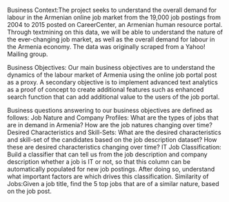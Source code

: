 Business Context:The project seeks to understand the overall demand for labour in the Armenian online job market from  the  19,000  job  postings  from  2004  to  2015  posted  on  CareerCenter,  an  Armenian  human resource portal. Through textmining on this data, we will be able to understand the nature of the ever-changing job market, as well as the overall demand for labour in the Armenia economy. The data was originally scraped from a Yahoo! Mailing group.

Business Objectives:
Our main business objectives are to understand the dynamics of the labour market of Armenia using the online job portal post as a proxy. A secondary objective is to implement advanced text analytics as a proof of concept to create additional features such as enhanced search function that can add additional value to the users of the job portal.

Business questions answering to our business objectives are defined as follows:
Job Nature and Company Profiles: What are the types of jobs that are in demand in Armenia? How are the job natures changing over time?
Desired Characteristics and Skill-Sets: What are the desired characteristics and skill-set of the candidates based on the job description dataset? How these are desired characteristics changing over time?
IT  Job Classification: Build  a  classifier  that  can  tell  us  from  the  job  description  and  company description whether a job is IT or not, so that this column can be automatically populated for new job postings. After doing so, understand what important factors are which drives this classification.
Similarity of Jobs:Given a job title, find the 5 top jobs that are of a similar nature, based on the job post.